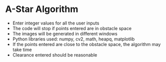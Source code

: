 # A-Star Algorithm

<ul>
<li> Enter integer values for all the user inputs
<li> The code will stop if points entered are in obstacle space
<li> The images will be generated in different windows 
<li> Python libraries used: numpy, cv2, math, heapq, matplotlib
<li> If the points entered are close to the obstacle space, the algorithm may take time
<li> Clearance entered should be reasonable  
</ul>
